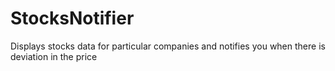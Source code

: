 # StocksNotifier
Displays stocks data for particular companies and notifies you when there is deviation in the price
